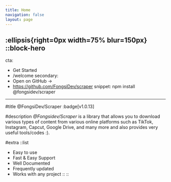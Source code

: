 ```yaml
---
title: Home
navigation: false
layout: page
---
```

:ellipsis{right=0px width=75% blur=150px}
::block-hero
---
cta:
- Get Started
- /welcome
secondary:
- Open on GitHub →
- https://github.com/FongsiDev/scraper
snippet: npm install @fongsidev/scraper
---
#title
@FongsiDev/Scraper :badge[v1.0.13]

#description
_@Fongsidev/Scraper_ is a library that allows you to download various types of content from various online platforms such as TikTok, Instagram, Capcut, Google Drive, and many more and also provides very useful tools/codes :).

#extra
  ::list
- Easy to use
- Fast & Easy Support
- Well Documented
- Frequently updated
- Works with any project
  ::
::
